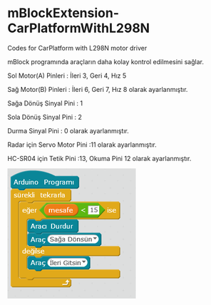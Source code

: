 # mBlockExtension-CarPlatformWithL298N
Codes for CarPlatform with L298N motor driver


mBlock programında araçların daha kolay kontrol edilmesini sağlar.

Sol Motor(A) Pinleri : İleri 3, Geri 4, Hız 5

Sağ Motor(B) Pinleri : İleri 6, Geri 7, Hız 8  olarak ayarlanmıştır.

Sağa Dönüş Sinyal Pini : 1 

Sola Dönüş Sinyal Pini : 2

Durma  Sinyal Pini : 0 olarak ayarlanmıştır.



Radar için Servo Motor Pini :11  olarak ayarlanmıştır.

HC-SR04 için Tetik Pini :13, Okuma Pini 12 olarak ayarlanmıştır.

![](program.png)
